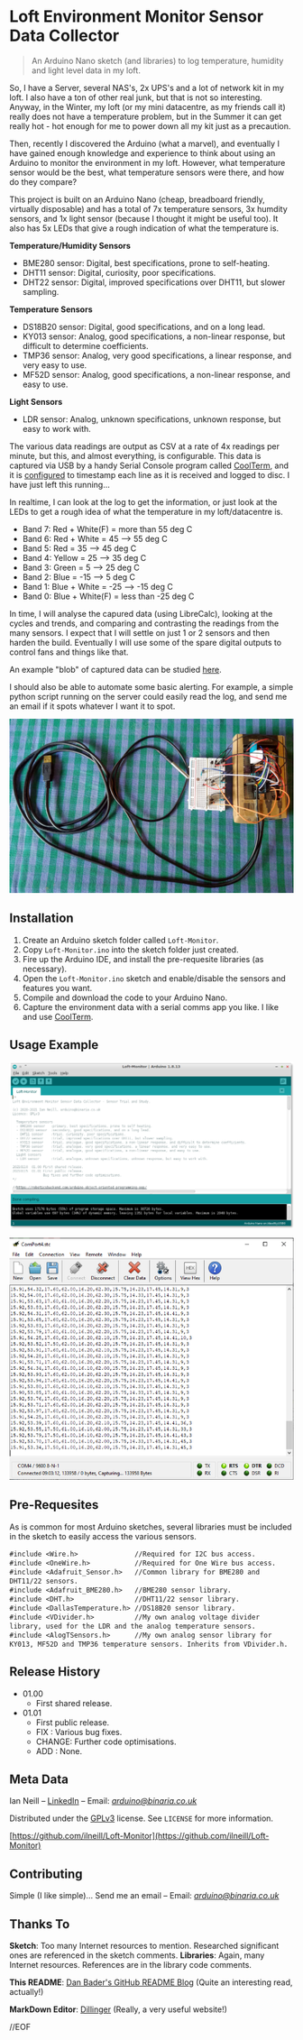 # Loft Environment Monitor Sensor Data Collector
> An Arduino Nano sketch (and libraries) to log temperature, humidity and light level data in my loft.

So, I have a Server, several NAS's, 2x UPS's and a lot of network kit in my loft. I also have a ton of other real junk, but that is not so interesting. Anyway, in the Winter, my loft (or my mini datacentre, as my friends call it) really does not have a temperature problem, but in the Summer it can get really hot - hot enough for me to power down all my kit just as a precaution.

Then, recently I discovered the Arduino (what a marvel), and eventually I have gained enough knowledge and experience to think about using an Arduino to monitor the environment in my loft. However, what temperature sensor would be the best, what temperature sensors were there, and how do they compare?

This project is built on an Arduino Nano (cheap, breadboard friendly, virtually disposable) and has a total of 7x temperature sensors, 3x humdity sensors, and 1x light sensor (because I thought it might be useful too). It also has 5x LEDs that give a rough indication of what the temperature is.

**Temperature/Humidity Sensors**
- BME280 sensor: Digital, best specifications, prone to self-heating.
- DHT11 sensor: Digital, curiosity, poor specifications.
- DHT22 sensor: Digital, improved specifications over DHT11, but slower sampling.

**Temperature Sensors**
- DS18B20 sensor: Digital, good specifications, and on a long lead.
- KY013 sensor: Analog, good specifications, a non-linear response, but difficult to determine coefficients.
- TMP36 sensor: Analog, very good specifications, a linear response, and very easy to use.
- MF52D sensor: Analog, good specifications, a non-linear response, and easy to use.

**Light Sensors**
- LDR sensor: Analog, unknown specifications, unknown response, but easy to work with.

The various data readings are output as CSV at a rate of 4x readings per minute, but this, and almost everything, is configurable. This data is captured via USB by a handy Serial Console program called [CoolTerm](http://freeware.the-meiers.org/), and it is [configured](ComPort4.stc) to timestamp each line as it is received and logged to disc. I have just left this running...

In realtime, I can look at the log to get the information, or just look at the LEDs to get a rough idea of what the temperature in my loft/datacentre is.

- Band 7: Red + White(F) = more than 55 deg C
- Band 6: Red + White = 45 --> 55 deg C
- Band 5: Red = 35 --> 45 deg C
- Band 4: Yellow = 25 --> 35 deg C
- Band 3: Green = 5 --> 25 deg C
- Band 2: Blue = -15 --> 5 deg C
- Band 1: Blue + White = -25 --> -15 deg C
- Band 0: Blue + White(F) = less than -25 deg C

In time, I will analyse the capured data (using LibreCalc), looking at the cycles and trends, and comparing and contrasting the readings from the many sensors. I expect that I will settle on just 1 or 2 sensors and then harden the build. Eventually I will use some of the spare digital outputs to control fans and things like that.

An example "blob" of captured data can be studied [here](LoftMon20210111-1.csv).

I should also be able to automate some basic alerting. For example, a simple python script running on the server could easily read the log, and send me an email if it spots whatever I want it to spot.

![](My-Loft-Environment-Monitor.png)

## Installation
1. Create an Arduino sketch folder called ``Loft-Monitor``.
2. Copy ``Loft-Monitor.ino`` into the sketch folder just created.
3. Fire up the Arduino IDE, and install the pre-requesite libraries (as necessary).
4. Open the ``Loft-Monitor.ino`` sketch and enable/disable the sensors and features you want.
5. Compile and download the code to your Arduino Nano.
6. Capture the environment data with a serial comms app you like. I like and use [CoolTerm](http://freeware.the-meiers.org/).

## Usage Example
![](Loft-Monitor-v101-CompileDownload.png)

![](CoolTerm-DataCapture.png)

## Pre-Requesites
As is common for most Arduino sketches, several libraries must be included in the sketch to easily access the various sensors.

```
#include <Wire.h>              //Required for I2C bus access.
#include <OneWire.h>           //Required for One Wire bus access.
#include <Adafruit_Sensor.h>   //Common library for BME280 and DHT11/22 sensors.
#include <Adafruit_BME280.h>   //BME280 sensor library.
#include <DHT.h>               //DHT11/22 sensor library.
#include <DallasTemperature.h> //DS18B20 sensor library.
#include <VDivider.h>          //My own analog voltage divider library, used for the LDR and the analog temperature sensors.
#include <AlogTSensors.h>      //My own analog sensor library for KY013, MF52D and TMP36 temperature sensors. Inherits from VDivider.h.
```

## Release History
* 01.00
    * First shared release.
* 01.01
    * First public release.
    * FIX : Various bug fixes.
    * CHANGE: Further code optimisations.
    * ADD : None.

## Meta Data
Ian Neill – [LinkedIn](https://www.linkedin.com/in/ianneill/) – Email: *arduino@binaria.co.uk*

Distributed under the [GPLv3](license.txt) license. See ``LICENSE`` for more information.

[https://github.com/ilneill/Loft-Monitor](https://github.com/ilneill/Loft-Monitor)

## Contributing
Simple (I like simple)... Send me an email – Email: *arduino@binaria.co.uk*

## Thanks To
**Sketch**: Too many Internet resources to mention. Researched significant ones are referenced in the sketch comments.
**Libraries**: Again, many Internet resources. References are in the library code comments.

**This README**: [Dan Bader's GitHub README Blog](https://dbader.org/blog/write-a-great-readme-for-your-github-project) (Quite an interesting read, actually!)

**MarkDown Editor**: [Dillinger](https://dillinger.io/) (Really, a very useful website!)

//EOF
